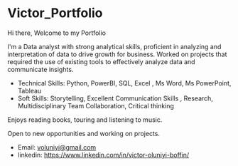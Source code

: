# Victor_Portfolio
Hi there, Welcome to my Portfolio

I'm a Data analyst with strong analytical skills, proficient in analyzing and interpretation of data to drive growth for business.
Worked on projects that required the use of existing tools to effectively analyze data and communicate insights.

* Technical Skills: Python, PowerBI, SQL, Excel , Ms Word, Ms PowerPoint, Tableau
* Soft Skills: Storytelling, Excellent Communication Skills , Research, Multidisciplinary Team Collaboration, Critical thinking


Enjoys reading books, touring and listening to music.

Open to new opportunities and working on projects.

* Email: voluniyi@gmail.com
* linkedin: https://www.linkedin.com/in/victor-oluniyi-boffin/
